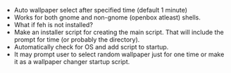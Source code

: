 * Auto wallpaper select after specified time (default 1 minute)
* Works for both gnome and non-gnome (openbox atleast) shells.
* What if feh is not installed?
* Make an installer script for creating the main script. That will include
  the prompt for time (or probably the directory).
* Automatically check for OS and add script to startup.
* It may prompt user to select random wallpaper just for one time or make 
  it as a wallpaper changer startup script.

